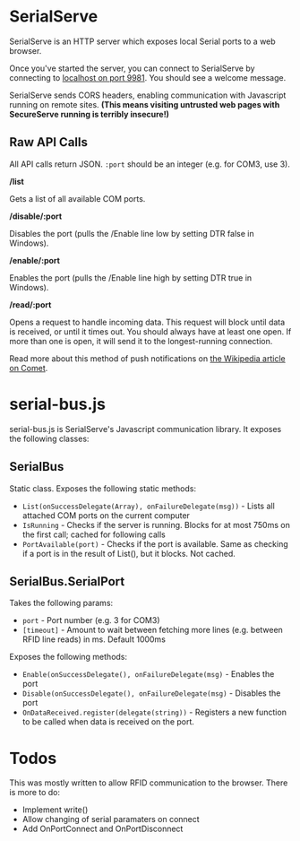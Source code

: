 SerialServe
===========

SerialServe is an HTTP server which exposes local Serial ports to a web browser.

Once you've started the server, you can connect to SerialServe by connecting to [localhost on port 9981](http://localhost:9981/). You should see a welcome message.

SerialServe sends CORS headers, enabling communication with Javascript running on remote sites. **(This means visiting untrusted web pages with SecureServe running is terribly insecure!)**

Raw API Calls
-------------

All API calls return JSON. `:port` should be an integer (e.g. for COM3, use 3).

**/list**

Gets a list of all available COM ports.

**/disable/:port**

Disables the port (pulls the /Enable line low by setting DTR false in Windows).

**/enable/:port**

Enables the port (pulls the /Enable line high by setting DTR true in Windows).

**/read/:port**

Opens a request to handle incoming data. This request will block until data is received, or until it times out. You should always have at least one open. If more than one is open, it will send it to the longest-running connection.

Read more about this method of push notifications on [the Wikipedia article on Comet](http://en.wikipedia.org/wiki/Comet_(programming)).

serial-bus.js
===

serial-bus.js is SerialServe's Javascript communication library. It exposes the following classes:

SerialBus
---------

Static class. Exposes the following static methods:

 * `List(onSuccessDelegate(Array), onFailureDelegate(msg))` - Lists all attached COM ports on the current computer
 * `IsRunning` - Checks if the server is running. Blocks for at most 750ms on the first call; cached for following calls
 * `PortAvailable(port)` - Checks if the port is available. Same as checking if a port is in the result of List(), but it blocks. Not cached.

SerialBus.SerialPort
--------------------

Takes the following params:

  * `port` - Port number (e.g. 3 for COM3)
  * `[timeout]` - Amount to wait between fetching more lines (e.g. between RFID line reads) in ms. Default 1000ms

Exposes the following methods:

  * `Enable(onSuccessDelegate(), onFailureDelegate(msg)` - Enables the port
  * `Disable(onSuccessDelegate(), onFailureDelegate(msg)` - Disables the port
  * `OnDataReceived.register(delegate(string))` - Registers a new function to be called when data is received on the port.

Todos
=====

This was mostly written to allow RFID communication to the browser. There is more to do:

  * Implement write()
  * Allow changing of serial paramaters on connect
  * Add OnPortConnect and OnPortDisconnect